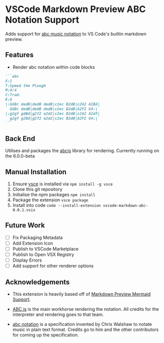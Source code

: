 # VSCode Markdown Preview ABC Notation Support

Adds support for [abc music notation](https://abcnotation.com/) to VS Code's builtin markdown preview.

## Features

- Render abc notation within code blocks
~~~markdown
```abc
X:1
T:Speed the Plough
M:4/4
C:Trad.
K:G
|:GABc dedB|dedB dedB|c2ec B2dB|c2A2 A2BA|
  GABc dedB|dedB dedB|c2ec B2dB|A2F2 G4:|
|:g2gf gdBd|g2f2 e2d2|c2ec B2dB|c2A2 A2df|
  g2gf g2Bd|g2f2 e2d2|c2ec B2dB|A2F2 G4:|
```
~~~

## Back End

Utilises and packages the [abcjs](https://github.com/paulrosen/abcjs) library for rendering. Currently running on the 6.0.0-beta

## Manual Installation
1. Ensure [vsce](https://www.npmjs.com/package/vsce) is installed via `npm install -g vsce`
2. Clone this git repository
3. Initialise the npm packages `npm install`
4. Package the extension `vsce package`
5. Install into code `code --install-extension vscode-markdown-abc-0.0.1.vsix`

## Future Work
- [ ] Fix Packaging Metadata
- [ ] Add Extension Icon
- [ ] Publish to VSCode Marketplace
- [ ] Publish to Open VSX Registry
- [ ] Display Errors
- [ ] Add support for other renderer options

<!--
## Known Issues

Calling out known issues can help limit users opening duplicate issues against your extension.
-->

<!--
## Release Notes

Users appreciate release notes as you update your extension.

### 1.0.0

Initial release of ...

### 1.0.1

Fixed issue #.

### 1.1.0

Added features X, Y, and Z.
-->

## Acknowledgements

- This extension is heavily based off of [Markdown Preview Mermaid Support](https://github.com/mjbvz/vscode-markdown-mermaid).

- [ABC.js](https://github.com/paulrosen/abcjs) is the main workhorse rendering the notation. All credits for the interpreter and rendering goes to that team.

- [abc notation](https://abcnotation.com/) is a specification invented by Chris Walshaw to notate music in plain text format. Credits go to him and the other contributors for coming up the specification.
